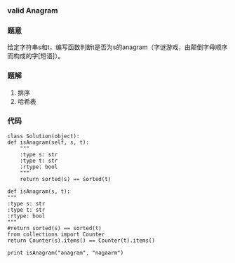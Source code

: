 ### valid Anagram
### 题意
给定字符串s和t，编写函数判断t是否为s的anagram（字谜游戏，由颠倒字母顺序而构成的字[短语]）。

### 题解
1. 排序
2. 哈希表

### 代码
    class Solution(object):
    def isAnagram(self, s, t):
        """
        :type s: str
        :type t: str
        :rtype: bool
        """
        return sorted(s) == sorted(t)
       
    def isAnagram(s, t):
    """
    :type s: str
    :type t: str
    :rtype: bool
    """
    #return sorted(s) == sorted(t)
    from collections import Counter
    return Counter(s).items() == Counter(t).items()
    
	print isAnagram("anagram", "nagaarm")